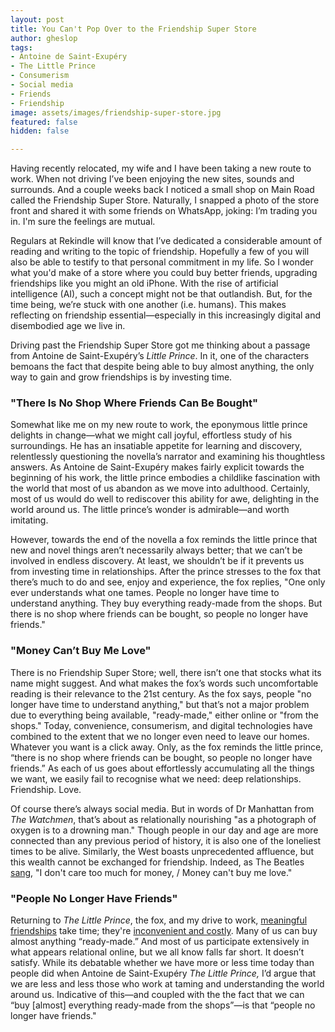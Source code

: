 ```yaml
---
layout: post
title: You Can't Pop Over to the Friendship Super Store
author: gheslop
tags:
- Antoine de Saint-Exupéry
- The Little Prince
- Consumerism
- Social media
- Friends
- Friendship
image: assets/images/friendship-super-store.jpg
featured: false
hidden: false

---
```

Having recently relocated, my wife and I have been taking a new route to work. When not driving I’ve been enjoying the new sites, sounds and surrounds. And a couple weeks back I noticed a small shop on Main Road called the Friendship Super Store. Naturally, I snapped a photo of the store front and shared it with some friends on WhatsApp, joking: I’m trading you in. I'm sure the feelings are mutual.

Regulars at Rekindle will know that I’ve dedicated a considerable amount of reading and writing to the topic of friendship. Hopefully a few of you will also be able to testify to that personal commitment in my life. So I wonder what you'd make of a store where you could buy better friends, upgrading friendships like you might an old iPhone. With the rise of artificial intelligence (AI), such a concept might not be that outlandish. But, for the time being, we’re stuck with one another (i.e. humans). This makes reflecting on friendship essential—especially in this increasingly digital and disembodied age we live in.

Driving past the Friendship Super Store got me thinking about a passage from Antoine de Saint-Exupéry’s _Little Prince_. In it, one of the characters bemoans the fact that despite being able to buy almost anything, the only way to gain and grow friendships is by investing time.

### "There Is No Shop Where Friends Can Be Bought"

Somewhat like me on my new route to work, the eponymous little prince delights in change—what we might call joyful, effortless study of his surroundings. He has an insatiable appetite for learning and discovery, relentlessly questioning the novella’s narrator and examining his thoughtless answers. As Antoine de Saint-Exupéry makes fairly explicit towards the beginning of his work, the little prince embodies a childlike fascination with the world that most of us abandon as we move into adulthood. Certainly, most of us would do well to rediscover this ability for awe, delighting in the world around us. The little prince’s wonder is admirable—and worth imitating.

However, towards the end of the novella a fox reminds the little prince that new and novel things aren’t necessarily always better; that we can’t be involved in endless discovery. At least, we shouldn’t be if it prevents us from investing time in relationships. After the prince stresses to the fox that there’s much to do and see, enjoy and experience, the fox replies, "One only ever understands what one tames. People no longer have time to understand anything. They buy everything ready-made from the shops. But there is no shop where friends can be bought, so people no longer have friends."

### "Money Can’t Buy Me Love"

There is no Friendship Super Store; well, there isn’t one that stocks what its name might suggest. And what makes the fox’s words such uncomfortable reading is their relevance to the 21st century. As the fox says, people "no longer have time to understand anything," but that’s not a major problem due to everything being available, "ready-made," either online or "from the shops." Today, convenience, consumerism, and digital technologies have combined to the extent that we no longer even need to leave our homes. Whatever you want is a click away. Only, as the fox reminds the little prince, “there is no shop where friends can be bought, so people no longer have friends.” As each of us goes about effortlessly accumulating all the things we want, we easily fail to recognise what we need: deep relationships. Friendship. Love.

Of course there’s always social media. But in words of Dr Manhattan from _The Watchmen_, that’s about as relationally nourishing "as a photograph of oxygen is to a drowning man." Though people in our day and age are more connected than any previous period of history, it is also one of the loneliest times to be alive. Similarly, the West boasts unprecedented affluence, but this wealth cannot be exchanged for friendship. Indeed, as The Beatles [sang](https://www.youtube.com/watch?v=srwxJUXPHvE "Can't Buy Me Love (YouTube)"), "I don't care too much for money, / Money can't buy me love."

### "People No Longer Have Friends"

Returning to _The Little Prince_, the fox, and my drive to work, [meaningful friendships](https://rekindle.co.za/content/2021-05-12-eulogy-friendship "Eulogy to Friendship") take time; they're [inconvenient and costly](https://rekindle.co.za/content/2021-08-11-costly-friendship "Friendship is Costly"). Many of us can buy almost anything “ready-made.” And most of us participate extensively in what appears relational online, but we all know falls far short. It doesn’t satisfy. While its debatable whether we have more or less time today than people did when Antoine de Saint-Exupéry _The Little Prince,_ I’d argue that we are less and less those who work at taming and understanding the world around us. Indicative of this—and coupled with the the fact that we can “buy \[almost\] everything ready-made from the shops”—is that “people no longer have friends."